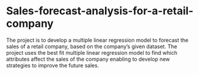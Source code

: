 # Sales-forecast-analysis-for-a-retail-company
The project is to develop a multiple linear regression model to forecast the sales of a retail company, based on the company’s given dataset. 
The project uses the best fit multiple linear regression model to find which attributes affect the sales of the company enabling to develop new strategies to improve the future sales.

